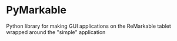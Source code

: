 # PyMarkable
Python library for making GUI applications on the ReMarkable tablet wrapped around the "simple" application
